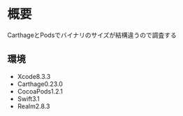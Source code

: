 # 概要

CarthageとPodsでバイナリのサイズが結構違うので調査する

## 環境

- Xcode8.3.3
- Carthage0.23.0
- CocoaPods1.2.1
- Swift3.1
- Realm2.8.3
